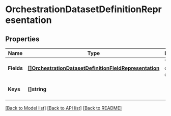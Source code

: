 # OrchestrationDatasetDefinitionRepresentation

## Properties
Name | Type | Description | Notes
------------ | ------------- | ------------- | -------------
**Fields** | [**[]OrchestrationDatasetDefinitionFieldRepresentation**](OrchestrationDatasetDefinitionFieldRepresentation.md) | The fields of this dataset. | [optional] [default to null]
**Keys** | **[]string** |  | [optional] [default to null]

[[Back to Model list]](../README.md#documentation-for-models) [[Back to API list]](../README.md#documentation-for-api-endpoints) [[Back to README]](../README.md)


